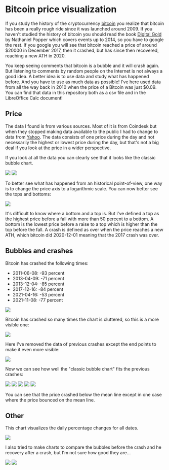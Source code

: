 # Bitcoin price visualization

If you study the history of the cryptocurrency <a href="https://en.wikipedia.org/wiki/Bitcoin" target="_blank">bitcoin</a> you realize that bitcoin has been a really rough ride since it was launched around 2009. If you haven't studied the history of bitcoin you should read the book <a href="https://www.amazon.com/Digital-Gold-Bitcoin-Millionaires-Reinvent/dp/006236250X" target="_blank">Digital Gold</a> by Nathaniel Popper which covers events up to 2014, so you have to google the rest. If you google you will see that bitcoin reached a price of around $20000 in December 2017, then it crashed, but has since then recovered, reaching a new ATH in 2020. 

You keep seeing comments that bitcoin is a bubble and it will crash again. But listening to comments by random people on the Internet is not always a good idea. A better idea is to use data and study what has happened before. And you have to use as much data as possible! I've here used data from all the way back in 2010 when the price of a Bitcoin was just $0.09. You can find that data in this repository both as a csv file and in the LibreOffice Calc document! 


## Price

The data I found is from various sources. Most of it is from Coindesk but when they stopped making data available to the public I had to change to data from [Yahoo](https://finance.yahoo.com/chart/BTC-USD). The data consists of one price during the day and not necessarily the highest or lowest price during the day, but that's not a big deal if you look at the price in a wider perspective. 

If you look at all the data you can clearly see that it looks like the classic bubble chart.

<img src="/_images/bitcoin-price.png">

<img src="/_images/bubble-phases.png">

To better see what has happened from an historical point-of-view, one way is to change the price axis to a logarithmic scale. You can now better see the tops and bottoms:

<img src="/_images/bitcoin-price-log.png">

It's difficult to know where a bottom and a top is. But I've defined a top as the highest price before a fall with more than 50 percent to a bottom. A bottom is the lowest price before a raise to a top which is higher than the top before the fall. A crash is defined as over when the price reaches a new ATH, which bitcoin did 2020-12-01 meaning that the 2017 crash was over.   


## Bubbles and crashes

Bitcoin has crashed the following times:

* 2011-06-08: -93 percent
* 2013-04-09: -71 percent
* 2013-12-04: -85 percent
* 2017-12-16: -84 percent
* 2021-04-16: -53 percent
* 2021-11-08: -77 percent

<img src="/_images/bitcoin-crash-graph.png">

Bitcoin has crashed so many times the chart is cluttered, so this is a more visible one:

<img src="/_images/bitcoin-crash-graph-visible.png">

Here I've removed the data of previous crashes except the end points to make it even more visible:

<img src="/_images/bitcoin-crash-graph-minimalistic.png">

Now we can see how well the "classic bubble chart" fits the previous crashes:

<img src="/_images/bitcoin-bubble-1.png">
<img src="/_images/bitcoin-bubble-2.png">
<img src="/_images/bitcoin-bubble-3.png">
<img src="/_images/bitcoin-bubble-4.png">
<img src="/_images/bitcoin-bubble-5.png">

You can see that the price crashed below the mean line except in one case where the price bounced on the mean line. 


## Other

This chart visualizes the daily percentage changes for all dates. 

<img src="/_images/bitcoin-daily-changes.png">

I also tried to make charts to compare the bubbles before the crash and he recovery after a crash, but I'm not sure how good they are...

<img src="/_images/bitcoin-bubble-crashes.png">

<img src="/_images/bitcoin-recovery.png">
